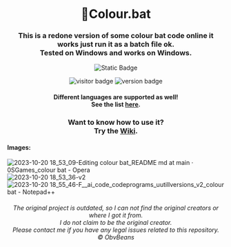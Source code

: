 
<div align="center">
    <h1>🎨Colour.bat</h1>
</div>
<div align="center">
    <h3>This is a redone version of some colour bat code online it works just run it as a batch file ok.<br>
    Tested on Windows and works on Windows.</h3>
</div>

<p align="center">
    <img alt="Static Badge" src="https://img.shields.io/badge/%C2%A9_BSD_3--Clause-License-green?style=for-the-badge">
</p>

<p align="center">
  <img alt="visitor badge" src="https://visitor-badge.lithub.cc/badge?page_id=0SGames.colour.bat"/>
  <img alt="version badge" src="https://img.shields.io/github/v/release/0SGames/colour.bat?color=red">
</p>

<div align="center">
    <h4>Different languages are supported as well!<br>
    See the list <a href="https://github.com/0SGames/colour.bat/tree/main/Languages">here</a>.</h4>
</div>

<div align="center">
    <h3>Want to know how to use it?<br>
    Try the <a href="https://github.com/0SGames/TerminalMusic/wiki">Wiki</a>.</h3>
</div>

<h4>Images:</h4>

![2023-10-20 18_53_09-Editing colour bat_README md at main · 0SGames_colour bat - Opera](https://github.com/0SGames/colour.bat/assets/112166972/7ee64d98-41bf-434e-b181-82f1cff82464)
![2023-10-20 18_53_36-v2](https://github.com/0SGames/colour.bat/assets/112166972/9c2f960b-a1a5-4fab-a5bd-1887c259487d)
![2023-10-20 18_55_46-F__ai_code_codeprograms_uutillversions_v2_colour bat - Notepad++](https://github.com/0SGames/colour.bat/assets/112166972/d0280b94-ce23-4dc3-b207-66a718ed15e8)

<div align="center">
    <h6>The original project is outdated, so I can not find the original creators or where I got it from. <br>
    I do not claim to be the original creator. <br>
    Please contact me if you have any legal issues related to this repository. <br>
    © ObvBeans</h6>
</div>
